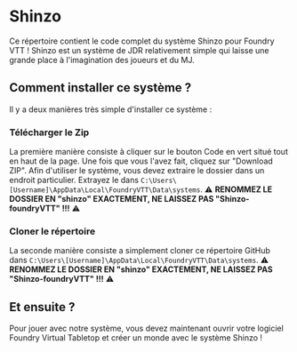 # Shinzo

Ce répertoire contient le code complet du système Shinzo pour Foundry VTT !
Shinzo est un système de JDR relativement simple qui laisse une grande place à l'imagination des joueurs et du MJ.

## Comment installer ce système ?

Il y a deux manières très simple d'installer ce système : 

### Télécharger le Zip

La première manière consiste à cliquer sur le bouton Code en vert situé tout en haut de la page. Une fois que vous l'avez fait, cliquez sur "Download ZIP".
Afin d'utiliser le système, vous devez extraire le dossier dans un endroit particulier. Extrayez le dans `C:\Users\[Username]\AppData\Local\FoundryVTT\Data\systems`.
⚠️ **RENOMMEZ LE DOSSIER EN "shinzo" EXACTEMENT, NE LAISSEZ PAS "Shinzo-foundryVTT" !!!** ⚠️

### Cloner le répertoire

La seconde manière consiste a simplement cloner ce répertoire GitHub dans `C:\Users\[Username]\AppData\Local\FoundryVTT\Data\systems`.
⚠️ **RENOMMEZ LE DOSSIER EN "shinzo" EXACTEMENT, NE LAISSEZ PAS "Shinzo-foundryVTT" !!!** ⚠️

## Et ensuite ?

Pour jouer avec notre système, vous devez maintenant ouvrir votre logiciel Foundry Virtual Tabletop et créer un monde avec le système Shinzo !

